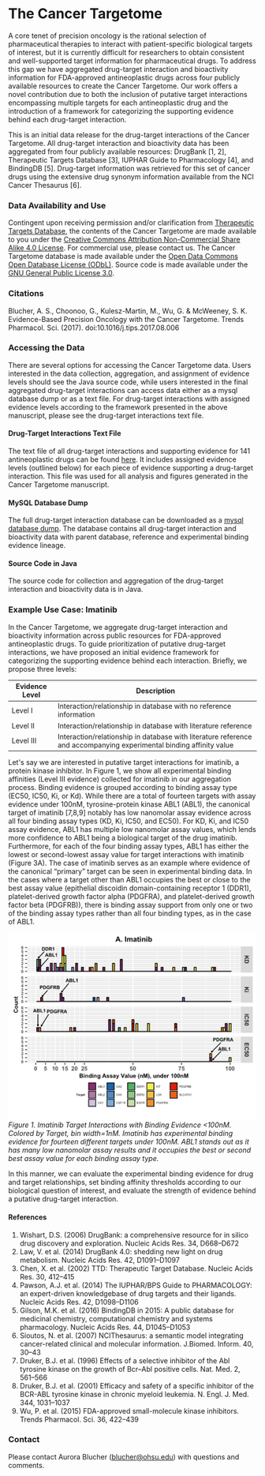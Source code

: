 # The Cancer Targetome
A core tenet of precision oncology is the rational selection of pharmaceutical therapies 
to interact with patient-specific biological targets of interest, but it is currently 
difficult for researchers to obtain consistent and well-supported target information for 
pharmaceutical drugs. To address this gap we have aggregated drug-target interaction and 
bioactivity information for FDA-approved antineoplastic drugs across four publicly available 
resources to create the Cancer Targetome. Our work offers a novel contribution due to 
both the inclusion of putative target interactions encompassing multiple targets for each 
antineoplastic drug and the introduction of a framework for categorizing the supporting 
evidence behind each drug-target interaction.

This is an initial data release for the drug-target interactions of the Cancer Targetome. 
All drug-target interaction and bioactivity data has been aggregated from four 
publicly available resources: DrugBank [1, 2], Therapeutic Targets Database [3], IUPHAR Guide to 
Pharmacology [4], and BindingDB [5]. Drug-target information was retrieved for this set of cancer drugs
using the extensive drug synonym information available from the NCI Cancer Thesaurus [6].

### Data Availability and Use
Contingent upon receiving permission and/or clarification from [Therapeutic Targets Database](http://bidd.nus.edu.sg/group/cjttd/), the contents of the Cancer Targetome are made available to you under the [Creative Commons Attribution Non-Commercial Share Alike 4.0 License](https://creativecommons.org/licenses/by-nc/4.0/legalcode). For commercial use, please contact us. The Cancer Targetome database is made available under the [Open Data Commons Open Database License (ODbL)](https://opendatacommons.org/licenses/odbl/1.0/). Source code is made available under the [GNU General Public License 3.0](https://opensource.org/licenses/GPL-3.0). 

### Citations
Blucher, A. S., Choonoo, G., Kulesz-Martin, M., Wu, G. & McWeeney, S. K. Evidence-Based Precision Oncology with the Cancer Targetome. Trends Pharmacol. Sci. (2017). doi:10.1016/j.tips.2017.08.006

### Accessing the Data 
There are several options for accessing the Cancer Targetome data. Users interested in the data collection, aggregation, and assignment of evidence levels should see the Java source code, while users interested in the final aggregated drug-target interactions can access data either as a mysql database dump or as a text file. For drug-target interactions with assigned evidence levels according to the framework presented in the above manuscript, please see the drug-target interactions text file. 

#### Drug-Target Interactions Text File
The text file of all drug-target interactions and supporting evidence for 141 antineoplastic drugs can be found [here](https://github.com/ablucher/The-Cancer-Targetome/blob/master/results_070617/Targetome_Evidence_TIPS_101017.txt). It includes assigned evidence levels (outlined below) for each piece of evidence supporting a drug-target interaction.  This file was used for all analysis and figures generated in the Cancer Targetome manuscript.

#### MySQL Database Dump
The full drug-target interaction database can be downloaded as a [mysql database dump](https://github.com/ablucher/The-Cancer-Targetome/tree/master/database). The database contains all drug-target interaction and bioactivity data with parent database, reference and experimental binding evidence lineage. 
#### Source Code in Java
The source code for collection and aggregation of the drug-target interaction and bioactivity data is in Java. 


### Example Use Case: Imatinib
In the Cancer Targetome, we aggregate drug-target interaction and bioactivity information across 
public resources for FDA-approved antineoplastic drugs. To guide prioritization of putative drug-target interactions, 
we have proposed an initial evidence framework for categorizing the supporting evidence behind each interaction. 
Briefly, we propose three levels:

Evidence Level | Description
------------ | -------------
Level I | Interaction/relationship in database with no reference information
Level II | Interaction/relationship in database with literature reference
Level III | Interaction/relationship in database with literature reference and accompanying experimental binding affinity value

Let's say we are interested in putative target interactions for imatinib, a protein kinase inhibitor. In Figure 1, we show all experimental binding affinities (Level III evidence) collected for imatinib in our aggregation process. Binding evidence is grouped according to binding assay type (EC50, IC50, Ki, or Kd). While there are a total of fourteen targets with assay evidence under 100nM, tyrosine-protein kinase ABL1 (ABL1), the canonical target of imatinib [7,8,9] notably has low nanomolar assay evidence across all four binding assay types (KD, Ki, IC50, and EC50). For KD, Ki, and IC50 assay evidence, ABL1 has multiple low nanomolar assay values, which lends more confidence to ABL1 being a biological target of the drug imatinib. Furthermore, for each of the four binding assay types, ABL1 has either the lowest or second-lowest assay value for target interactions with imatinib (Figure 3A). The case of imatinib serves as an example where evidence of the canonical “primary” target can be seen in experimental binding data. In the cases where a target other than ABL1 occupies the best or close to the best assay value (epithelial discoidin domain-containing receptor 1 (DDR1), platelet-derived growth factor alpha (PDGFRA), and platelet-derived growth factor beta (PDGFRB)), there is binding assay support from only one or two of the binding assay types rather than all four binding types, as in the case of ABL1.

![Figure 1. Imatinib Target Interactions with Binding Evidence <100nM](Fig3A_Imatinib_Revisions.png "Figure 1. Imatinib Target Interactions with Binding Evidence <100nM.")*Figure 1. Imatinib Target Interactions with Binding Evidence <100nM. Colored by Target, bin width=1nM. Imatinib has experimental binding evidence for fourteen different targets under 100nM. ABL1 stands out as it has many low nanomolar assay results and it occupies the best or second best assay value for each binding assay type.*

In this manner, we can evaluate the experimental binding evidence for drug and target relationships, 
set binding affinity thresholds according to our biological question of interest, and evaluate
the strength of evidence behind a putative drug-target interaction. 
#### References
1. Wishart, D.S. (2006) DrugBank: a comprehensive resource for in silico drug discovery and exploration. Nucleic Acids Res. 34, D668–D672
2. Law, V. et al. (2014) DrugBank 4.0: shedding new light on drug metabolism. Nucleic Acids Res. 42, D1091–D1097
3. Chen, X. et al. (2002) TTD: Therapeutic Target Database. Nucleic Acids Res. 30, 412–415
4. Pawson, A.J. et al. (2014) The IUPHAR/BPS Guide to PHARMACOLOGY: an expert-driven knowledgebase of drug targets and their ligands. Nucleic Acids Res. 42, D1098–D1106
5. Gilson, M.K. et al. (2016) BindingDB in 2015: A public database for medicinal chemistry, computational chemistry and systems pharmacology. Nucleic Acids Res. 44, D1045–D1053
6. Sioutos, N. et al. (2007) NCIThesaurus: a semantic model integrating cancer-related clinical and molecular information. J.Biomed. Inform. 40, 30–43
7. Druker, B.J. et al. (1996) Effects of a selective inhibitor of the Abl tyrosine kinase on the growth of Bcr–Abl positive cells. Nat. Med. 2, 561–566
8. Druker, B.J. et al. (2001) Efficacy and safety of a specific inhibitor of the BCR-ABL tyrosine kinase in chronic myeloid leukemia. N. Engl. J. Med. 344, 1031–1037
9. Wu, P. et al. (2015) FDA-approved small-molecule kinase inhibitors. Trends Pharmacol. Sci. 36, 422–439


### Contact
Please contact Aurora Blucher (blucher@ohsu.edu) with questions and comments. 
